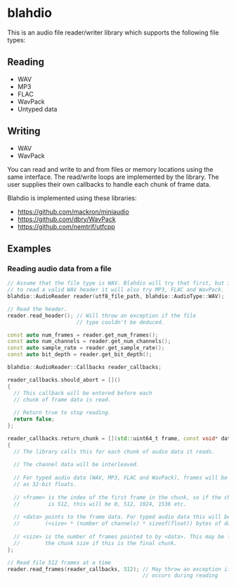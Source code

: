 # blahdio

This is an audio file reader/writer library which supports the following file types:

## Reading
- WAV
- MP3
- FLAC
- WavPack
- Untyped data

## Writing
- WAV
- WavPack

You can read and write to and from files or memory locations using the same interface.
The read/write loops are implemented by the library. The user supplies their own callbacks to handle each chunk of frame data.

Blahdio is implemented using these libraries:
- https://github.com/mackron/miniaudio
- https://github.com/dbry/WavPack
- https://github.com/nemtrif/utfcpp

## Examples

### Reading audio data from a file

```c++
// Assume that the file type is WAV. Blahdio will try that first, but if it fails
// to read a valid WAV header it will also try MP3, FLAC and WavPack.
blahdio::AudioReader reader(utf8_file_path, blahdio::AudioType::WAV);

// Read the header. 
reader.read_header(); // Will throw an exception if the file
                      // type couldn't be deduced.

const auto num_frames = reader.get_num_frames();
const auto num_channels = reader.get_num_channels();
const auto sample_rate = reader.get_sample_rate();
const auto bit_depth = reader.get_bit_depth();

blahdio::AudioReader::Callbacks reader_callbacks;

reader_callbacks.should_abort = []()
{
  // This callback will be entered before each
  // chunk of frame data is read.
  
  // Return true to stop reading.
  return false;
};

reader_callbacks.return_chunk = [](std::uint64_t frame, const void* data, std::uint32_t size)
{
  // The library calls this for each chunk of audio data it reads.
  
  // The channel data will be interleaved.
  
  // For typed audio data (WAV, MP3, FLAC and WavPack), frames will be returned
  // as 32-bit floats.
  
  // <frame> is the index of the first frame in the chunk, so if the chunk size
  //         is 512, this will be 0, 512, 1024, 1536 etc.
  
  // <data> points to the frame data. For typed audio data this will be
  //        (<size> * (number of channels) * sizeof(float)) bytes of data
  
  // <size> is the number of frames pointed to by <data>. This may be less than
  //        the chunk size if this is the final chunk.
};

// Read file 512 frames at a time
reader.read_frames(reader_callbacks, 512); // May throw an exception if an error
                                           // occurs during reading
```
